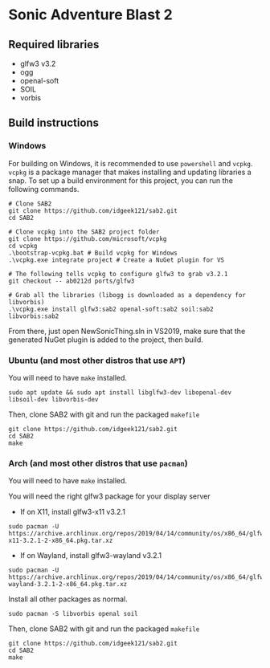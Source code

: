 # Sonic Adventure Blast 2

## Required libraries
* glfw3 v3.2
* ogg
* openal-soft
* SOIL
* vorbis

## Build instructions

### Windows

For building on Windows, it is recommended to use `powershell` and `vcpkg`. `vcpkg` is a package manager that makes installing and updating libraries a snap. To set up a build environment for this project, you can run the following commands.
```
# Clone SAB2
git clone https://github.com/idgeek121/sab2.git
cd SAB2

# Clone vcpkg into the SAB2 project folder
git clone https://github.com/microsoft/vcpkg
cd vcpkg
.\bootstrap-vcpkg.bat # Build vcpkg for Windows
.\vcpkg.exe integrate project # Create a NuGet plugin for VS

# The following tells vcpkg to configure glfw3 to grab v3.2.1
git checkout -- ab0212d ports/glfw3

# Grab all the libraries (libogg is downloaded as a dependency for libvorbis)
.\vcpkg.exe install glfw3:sab2 openal-soft:sab2 soil:sab2 libvorbis:sab2
```
From there, just open NewSonicThing.sln in VS2019, make sure that the generated NuGet plugin is added to the project, then build.

### Ubuntu (and most other distros that use `APT`)

You will need to have `make` installed.
```
sudo apt update && sudo apt install libglfw3-dev libopenal-dev libsoil-dev libvorbis-dev
```
Then, clone SAB2 with git and run the packaged `makefile`
```
git clone https://github.com/idgeek121/sab2.git
cd SAB2
make
```

### Arch (and most other distros that use `pacman`)

You will need to have `make` installed.

You will need the right glfw3 package for your display server
* If on X11, install glfw3-x11 v3.2.1
```
sudo pacman -U https://archive.archlinux.org/repos/2019/04/14/community/os/x86_64/glfw-x11-3.2.1-2-x86_64.pkg.tar.xz
```
* If on Wayland, install glfw3-wayland v3.2.1
```
sudo pacman -U https://archive.archlinux.org/repos/2019/04/14/community/os/x86_64/glfw-wayland-3.2.1-2-x86_64.pkg.tar.xz
```
Install all other packages as normal.
```
sudo pacman -S libvorbis openal soil
```
Then, clone SAB2 with git and run the packaged `makefile`
```
git clone https://github.com/idgeek121/sab2.git
cd SAB2
make
```